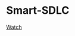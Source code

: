 # Smart-SDLC
[Watch](https://drive.google.com/file/d/1EtBrt4Wu1__BL_2N8QX1CjS6JyJ1MCE5/view?usp=drivesdk)
